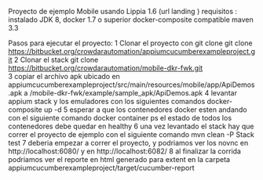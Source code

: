 Proyecto de ejemplo Mobile usando Lippia 1.6 (url landing )
requisitos : 
instalado JDK 8,
docker 1.7 o superior
docker-composite compatible
maven 3.3

Pasos para ejecutar el proyecto:
	1 Clonar el proyecto  con git clone 
	   git clone https://bitbucket.org/crowdarautomation/appiumcucumberexampleproject.git
	2 Clonar el stack 
	  git clone https://bitbucket.org/crowdarautomation/mobile-dkr-fwk.git	   
	3 copiar el archivo apk ubicado en appiumcucumberexampleproject/src/main/resources/mobile/app/ApiDemos.apk a /mobile-dkr-fwk/example/sample_apk/ApiDemos.apk
	4 levantar appium stack y los emuladores con los siguientes comandos 
	  docker-composite up -d
	5 esperar a que los contenedores docker esten andando con el siguiente comando
	  docker container ps
	  el estado de todos los contenedores debe quedar en healthy 
	6 una vez levantado el stack hay que correr el proyecto de ejemplo con el siguiente comando 
	 mvn clean -P Stack test 
	7 deberia empezar a correr el proyecto, y podriamos ver los novnc en http://localhost:6080/  y en http://localhost:6082/
	8 al finalizar la corrida podriamos ver el reporte en html generado para extent en la carpeta appiumcucumberexampleproject/target/cucumber-report	
	
	
	
		
	
	
	  
	
	
	    















